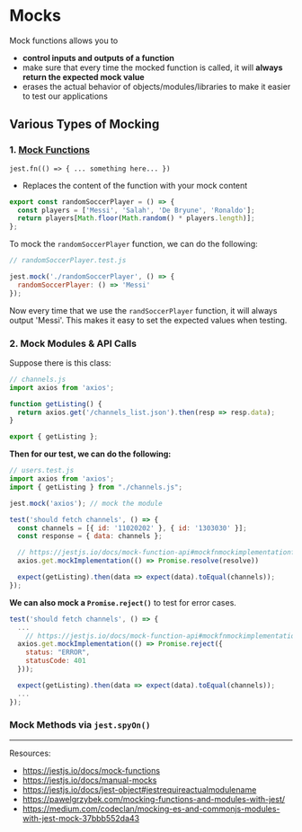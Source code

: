 # Mocks

Mock functions allows you to
- **control inputs and outputs of a function**
- make sure that every time the mocked function is called, it will **always return the expected mock value**
- erases the actual behavior of objects/modules/libraries to make it easier to test our applications

## Various Types of Mocking

### 1. [Mock Functions](https://jestjs.io/docs/mock-functions)

`jest.fn(() => { ... something here... })`

- Replaces the content of the function with your mock content

```javascript
export const randomSoccerPlayer = () => {
  const players = ['Messi', 'Salah', 'De Bryune', 'Ronaldo'];
  return players[Math.floor(Math.random() * players.length)];
};
```

To mock the `randomSoccerPlayer` function, we can do the following:

```javascript
// randomSoccerPlayer.test.js

jest.mock('./randomSoccerPlayer', () => {
  randomSoccerPlayer: () => 'Messi'
});
```

Now every time that we use the `randSoccerPlayer` function, it will always output 'Messi'. This makes it easy to set the expected values when testing.

### 2. Mock Modules & API Calls

Suppose there is this class:

```javascript
// channels.js
import axios from 'axios';

function getListing() {
  return axios.get('/channels_list.json').then(resp => resp.data);
}

export { getListing };
```

**Then for our test, we can do the following:**

```javascript
// users.test.js
import axios from 'axios';
import { getListing } from "./channels.js";

jest.mock('axios'); // mock the module

test('should fetch channels', () => {
  const channels = [{ id: '11020202' }, { id: '1303030' }];
  const response = { data: channels };

  // https://jestjs.io/docs/mock-function-api#mockfnmockimplementationfn
  axios.get.mockImplementation(() => Promise.resolve(resolve))

  expect(getListing).then(data => expect(data).toEqual(channels));
});
```

**We can also mock a `Promise.reject()`** to test for error cases.

```javascript
test('should fetch channels', () => {
  ...
    // https://jestjs.io/docs/mock-function-api#mockfnmockimplementationfn
  axios.get.mockImplementation(() => Promise.reject({
    status: "ERROR",
    statusCode: 401
  }));

  expect(getListing).then(data => expect(data).toEqual(channels));
  ...
});
```

### Mock Methods via `jest.spyOn()`



---

Resources:

- https://jestjs.io/docs/mock-functions
- https://jestjs.io/docs/manual-mocks
- https://jestjs.io/docs/jest-object#jestrequireactualmodulename
- https://pawelgrzybek.com/mocking-functions-and-modules-with-jest/
- https://medium.com/codeclan/mocking-es-and-commonjs-modules-with-jest-mock-37bbb552da43
  